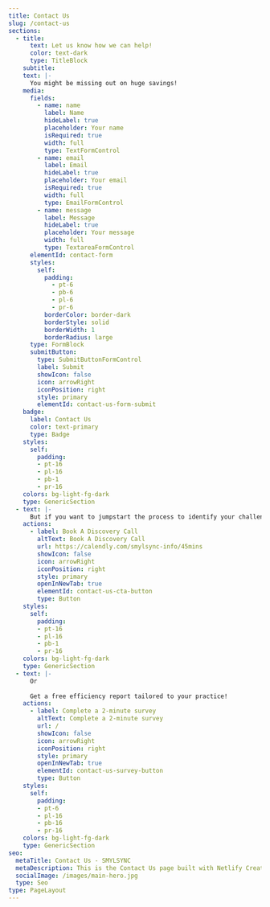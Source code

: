 ```yaml
---
title: Contact Us
slug: /contact-us
sections:
  - title:
      text: Let us know how we can help!
      color: text-dark
      type: TitleBlock
    subtitle: 
    text: |-
      You might be missing out on huge savings!
    media:
      fields:
        - name: name
          label: Name
          hideLabel: true
          placeholder: Your name
          isRequired: true
          width: full
          type: TextFormControl
        - name: email
          label: Email
          hideLabel: true
          placeholder: Your email
          isRequired: true
          width: full
          type: EmailFormControl
        - name: message
          label: Message
          hideLabel: true
          placeholder: Your message
          width: full
          type: TextareaFormControl
      elementId: contact-form
      styles:
        self:
          padding:
            - pt-6
            - pb-6
            - pl-6
            - pr-6
          borderColor: border-dark
          borderStyle: solid
          borderWidth: 1
          borderRadius: large
      type: FormBlock
      submitButton:
        type: SubmitButtonFormControl
        label: Submit
        showIcon: false
        icon: arrowRight
        iconPosition: right
        style: primary
        elementId: contact-us-form-submit
    badge:
      label: Contact Us
      color: text-primary
      type: Badge
    styles:
      self:
        padding:
        - pt-16
        - pl-16
        - pb-1
        - pr-16
    colors: bg-light-fg-dark
    type: GenericSection
  - text: |-
      But if you want to jumpstart the process to identify your challenges and goals..
    actions:
      - label: Book A Discovery Call
        altText: Book A Discovery Call
        url: https://calendly.com/smylsync-info/45mins
        showIcon: false
        icon: arrowRight
        iconPosition: right
        style: primary
        openInNewTab: true
        elementId: contact-us-cta-button
        type: Button
    styles:
      self:
        padding:
        - pt-16
        - pl-16
        - pb-1
        - pr-16
    colors: bg-light-fg-dark
    type: GenericSection
  - text: |-
      Or 
      
      Get a free efficiency report tailored to your practice!
    actions:
      - label: Complete a 2-minute survey
        altText: Complete a 2-minute survey 
        url: /
        showIcon: false
        icon: arrowRight
        iconPosition: right
        style: primary
        openInNewTab: true
        elementId: contact-us-survey-button
        type: Button
    styles:
      self:
        padding:
        - pt-6
        - pl-16
        - pb-16
        - pr-16
    colors: bg-light-fg-dark
    type: GenericSection
seo:
  metaTitle: Contact Us - SMYLSYNC
  metaDescription: This is the Contact Us page built with Netlify Create.
  socialImage: /images/main-hero.jpg
  type: Seo
type: PageLayout
---
```

